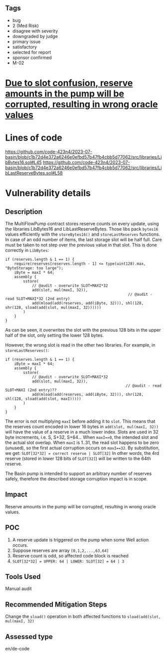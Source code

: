 ## Tags

- bug
- 2 (Med Risk)
- disagree with severity
- downgraded by judge
- primary issue
- satisfactory
- selected for report
- sponsor confirmed
- M-02

# [Due to slot confusion, reserve amounts in the pump will be corrupted, resulting in wrong oracle values](https://github.com/code-423n4/2023-07-basin-findings/issues/260) 

# Lines of code

https://github.com/code-423n4/2023-07-basin/blob/c1b72d4e372a6246e0efbd57b47fb4cbb5d77062/src/libraries/LibBytes16.sol#L45
https://github.com/code-423n4/2023-07-basin/blob/c1b72d4e372a6246e0efbd57b47fb4cbb5d77062/src/libraries/LibLastReserveBytes.sol#L58


# Vulnerability details

## Description

The MultiFlowPump contract stores reserve counts on every update, using the libraries LibBytes16 and LibLastReserveBytes. Those libs pack `bytes16` values efficiently with the `storeBytes16()` and `storeLastReserves` functions.
In case of an odd number of items, the last storage slot will be half full. Care must be taken to not step over the previous value in that slot. This is done correctly in `LibBytes`:
```solidity
if (reserves.length & 1 == 1) {
    require(reserves[reserves.length - 1] <= type(uint128).max, "ByteStorage: too large");
    iByte = maxI * 64;
    assembly {
        sstore(
            // @audit - overwrite SLOT+MAXI*32
            add(slot, mul(maxI, 32)),
                                                       // @audit - read SLOT+MAXI*32 (2nd entry)
            add(mload(add(reserves, add(iByte, 32))), shl(128, shr(128, sload(add(slot, mul(maxI, 32))))))
        )
    }
}
```

As can be seen, it overwrites the slot with the previous 128 bits in the upper half of the slot, only setting the lower 128 bytes.

However, the wrong slot is read in the other two libraries. For example, in `storeLastReserves()`:
```solidity
if (reserves.length & 1 == 1) {
    iByte = maxI * 64;
    assembly {
        sstore(
            // @audit - overwrite SLOT+MAXI*32
            add(slot, mul(maxI, 32)),
                                                      // @audit - read SLOT+MAXI (2nd entry)??
            add(mload(add(reserves, add(iByte, 32))), shr(128, shl(128, sload(add(slot, maxI)))))
        )
    }
}
```

The error is not multiplying `maxI` before adding it to `slot`. This means that the reserves count encoded in lower 16 bytes in `add(slot, mul(maxI, 32))` will have the value of a reserve in a much lower index. 
Slots are used in 32 byte increments, i.e. S, S+32, S+64...
When `maxI==0`, the intended slot and the actual slot overlap. When `maxI` is 1..31, the read slot happens to be zero (unused), so the first actual corruption occurs on `maxI==32`. By substitution, we get:
`SLOT[32*32] = correct reserve | SLOT[32]`
In other words, the 4rd reserve (stored in lower 128 bits of  `SLOT[32]`) will be written to the 64th reserve. 

The Basin pump is intended to support an arbitrary number of reserves safely, therefore the described storage corruption impact is in scope.

## Impact

Reserve amounts in the pump will be corrupted, resulting in wrong oracle values.

## POC

1. A reserve update is triggered on the pump when some Well action occurs.
2. Suppose reserves are array `[0,1,2,...,63,64]`
3. Reserve count is odd, so affected code block is reached
4. `SLOT[32*32] = UPPER: 64 | LOWER: SLOT[32] = 64 | 3`


## Tools Used

Manual audit

## Recommended Mitigation Steps

Change the `sload()` operation in both affected functions to `sload(add(slot, mul(maxI, 32)`


## Assessed type

en/de-code